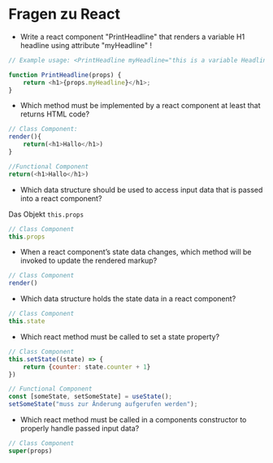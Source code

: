 # Fragen zu React

- Write a react component "PrintHeadline" that renders a variable H1 headline using attribute "myHeadline" !

```js
// Example usage: <PrintHeadline myHeadline="this is a variable Headline" />

function PrintHeadline(props) {
    return <h1>{props.myHeadline}</h1>;
}
```

- Which method must be implemented by a react component at least that returns HTML code?

```js
// Class Component: 
render(){
    return(<h1>Hallo</h1>)
}

//Functional Component
return(<h1>Hallo</h1>)
```

- Which data structure should be used to access input data that is passed into a react component?

Das Objekt `this.props`

```js
// Class Component
this.props
```

- When a react component’s state data changes, which method will be invoked to update the rendered markup?

```js
// Class Component
render()
```

- Which data structure holds the state data in a react component?

```js
// Class Component
this.state
```

- Which react method must be called to set a state property?

```js
// Class Component
this.setState((state) => {
    return {counter: state.counter + 1}
})

// Functional Component
const [someState, setSomeState] = useState();
setSomeState("muss zur Änderung aufgerufen werden");
```

- Which react method must be called in a components constructor to properly handle passed input data?

```js
// Class Component
super(props)
```
